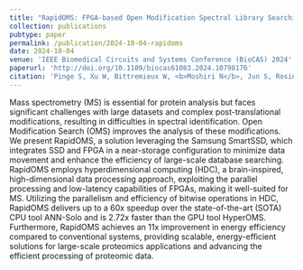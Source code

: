 ```yaml
---
title: "RapidOMS: FPGA-based Open Modification Spectral Library Searching with HD Computing"
collection: publications
pubtype: paper
permalink: /publication/2024-10-04-rapidoms
date: 2024-10-04
venue: 'IEEE Biomedical Circuits and Systems Conference (BioCAS) 2024'
paperurl: 'http://doi.org/10.1109/biocas61083.2024.10798176'
citation: 'Pinge S, Xu W, Bittremieux W, <b>Moshiri N</b>, Jun S, Rosing T (2024). "RapidOMS: FPGA-based Open Modification Spectral Library Searching with HD Computing." <i>IEEE Biomedical Circuits and Systems Conference (BioCAS) 2024</i>. <a href="http://doi.org/10.1109/biocas61083.2024.10798176" target="_blank">doi:10.1109/biocas61083.2024.10798176</a>'
---
```

Mass spectrometry (MS) is essential for protein analysis but faces significant challenges with large datasets and complex post-translational modifications, resulting in difficulties in spectral identification. Open Modification Search (OMS) improves the analysis of these modifications. We present RapidOMS, a solution leveraging the Samsung SmartSSD, which integrates SSD and FPGA in a near-storage configuration to minimize data movement and enhance the efficiency of large-scale database searching. RapidOMS employs hyperdimensional computing (HDC), a brain-inspired, high-dimensional data processing approach, exploiting the parallel processing and low-latency capabilities of FPGAs, making it well-suited for MS. Utilizing the parallelism and efficiency of bitwise operations in HDC, RapidOMS delivers up to a 60x speedup over the state-of-the-art (SOTA) CPU tool ANN-Solo and is 2.72x faster than the GPU tool HyperOMS. Furthermore, RapidOMS achieves an 11x improvement in energy efficiency compared to conventional systems, providing scalable, energy-efficient solutions for large-scale proteomics applications and advancing the efficient processing of proteomic data.
